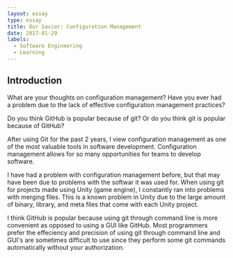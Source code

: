 ```yaml
---
layout: essay
type: essay
title: Our Savior: Configuration Management
date: 2017-01-29
labels:
  - Software Engineering
  - Learning
---
```


## Introduction

What are your thoughts on configuration management? Have you ever had a problem due to the lack of effective configuration management practices?

Do you think GitHub is popular because of git? Or do you think git is popular because of GitHub?

After using Git for the past 2 years, I view configuration management as one of the most valuable tools in software development. Configuration management allows for 
so many opportunities for teams to develop software. 

I have had a problem with configuration management before, but that may have been due to problems with the softwar it was used for. When using git for projects made using Unity
(game engine), I constantly ran into problems with merging files. This is a known problem in Unity due to the large amount of binary, library, and meta files that come with
each Unity project.

I think GitHub is popular because using git through command line is more convenient as opposed to using a GUI like GitHub. Most programmers prefer the effeciency and precision
of using git through command line and GUI's are sometimes difficult to use since they perform some git commands automatically without your authorization.